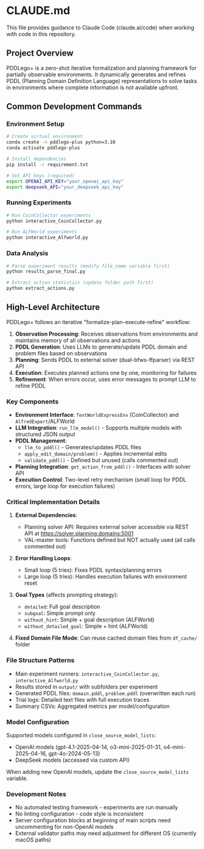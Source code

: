# CLAUDE.md

This file provides guidance to Claude Code (claude.ai/code) when working with code in this repository.

## Project Overview

PDDLego+ is a zero-shot iterative formalization and planning framework for partially observable environments. It dynamically generates and refines PDDL (Planning Domain Definition Language) representations to solve tasks in environments where complete information is not available upfront.

## Common Development Commands

### Environment Setup
```bash
# Create virtual environment
conda create -n pddlego-plus python=3.10
conda activate pddlego-plus

# Install dependencies
pip install -r requirement.txt

# Set API keys (required)
export OPENAI_API_KEY="your_openai_api_key"
export deepseek_API="your_deepseek_api_key"
```

### Running Experiments
```bash
# Run CoinCollector experiments
python interactive_CoinCollector.py

# Run ALFWorld experiments
python interactive_Alfworld.py
```

### Data Analysis
```bash
# Parse experiment results (modify file_name variable first)
python results_parse_final.py

# Extract action statistics (update folder path first)
python extract_actions.py
```

## High-Level Architecture

PDDLego+ follows an iterative "formalize-plan-execute-refine" workflow:

1. **Observation Processing**: Receives observations from environments and maintains memory of all observations and actions
2. **PDDL Generation**: Uses LLMs to generate/update PDDL domain and problem files based on observations
3. **Planning**: Sends PDDL to external solver (dual-bfws-ffparser) via REST API
4. **Execution**: Executes planned actions one by one, monitoring for failures
5. **Refinement**: When errors occur, uses error messages to prompt LLM to refine PDDL

### Key Components

- **Environment Interface**: `TextWorldExpressEnv` (CoinCollector) and `AlfredExpert`/ALFWorld
- **LLM Integration**: `run_llm_model()` - Supports multiple models with structured JSON output
- **PDDL Management**: 
  - `llm_to_pddl()` - Generates/updates PDDL files
  - `apply_edit_domain/problem()` - Applies incremental edits
  - `validate_pddl()` - Defined but unused (calls commented out)
- **Planning Integration**: `get_action_from_pddl()` - Interfaces with solver API
- **Execution Control**: Two-level retry mechanism (small loop for PDDL errors, large loop for execution failures)

### Critical Implementation Details

1. **External Dependencies**: 
   - Planning solver API: Requires external solver accessible via REST API at https://solver.planning.domains:5001
   - VAL-master tools: Functions defined but NOT actually used (all calls commented out)

2. **Error Handling Loops**:
   - Small loop (5 tries): Fixes PDDL syntax/planning errors
   - Large loop (5 tries): Handles execution failures with environment reset

3. **Goal Types** (affects prompting strategy):
   - `detailed`: Full goal description
   - `subgoal`: Simple prompt only
   - `without_hint`: Simple + goal description (ALFWorld)
   - `without_detailed_goal`: Simple + hint (ALFWorld)

4. **Fixed Domain File Mode**: Can reuse cached domain files from `df_cache/` folder

### File Structure Patterns

- Main experiment runners: `interactive_CoinCollector.py`, `interactive_Alfworld.py`
- Results stored in `output/` with subfolders per experiment
- Generated PDDL files: `domain.pddl`, `problem.pddl` (overwritten each run)
- Trial logs: Detailed text files with full execution traces
- Summary CSVs: Aggregated metrics per model/configuration

### Model Configuration

Supported models configured in `close_source_model_lists`:
- OpenAI models (gpt-4.1-2025-04-14, o3-mini-2025-01-31, o4-mini-2025-04-16, gpt-4o-2024-05-13)
- DeepSeek models (accessed via custom API)

When adding new OpenAI models, update the `close_source_model_lists` variable.

### Development Notes

- No automated testing framework - experiments are run manually
- No linting configuration - code style is inconsistent
- Server configuration blocks at beginning of main scripts need uncommenting for non-OpenAI models
- External validator paths may need adjustment for different OS (currently macOS paths)